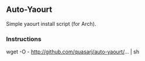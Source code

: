 ## Auto-Yaourt
Simple yaourt install script (for Arch).

### Instructions

  wget -O - http://github.com/quasarj/auto-yaourt/... | sh
